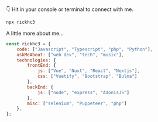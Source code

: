 👇 Hit in your console or terminal to connect with me.

```bash
npx rickhc3
```

A little more about me...  

```javascript
const rickhc3 = {
    code: ["Javascript", "Typescript", "php", "Python"],
    askMeAbout: ["web dev", "tech", "music"],
    technologies: {
        frontEnd: {
            js: ["Vue", "Nuxt", "React", "Nextjs"],
            css: ["Vuetify", "Bootstrap", "Bulma"]
        },
        backEnd: {
            js: ["node", "express", "AdonisJS"]
        },
        misc: ["selenium", "Puppeteer", "php"]
    },
};
